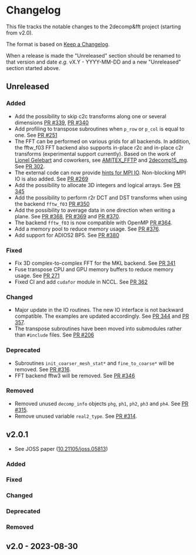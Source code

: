 # Changelog

This file tracks the notable changes to the 2decomp&fft project (starting from v2.0).

The format is based on [Keep a Changelog](https://keepachangelog.com/en/1.0.0/).

When a release is made the "Unreleased" section should be renamed to that version and date
_e.g._ vX.Y - YYYY-MM-DD and a new "Unreleased" section started above.

## Unreleased

### Added

- Add the possibility to skip c2c transforms along one or several dimensions [PR #339](https://github.com/2decomp-fft/2decomp-fft/pull/339), [PR #340](https://github.com/2decomp-fft/2decomp-fft/pull/340)
- Add profiling to transpose subroutines when `p_row` or `p_col` is equal to one. See [PR #251](https://github.com/2decomp-fft/2decomp-fft/pull/251)
- The FFT can be performed on various grids for all backends. In addition, the fftw_f03 FFT backend also supports in-place r2c and in-place c2r transforms (experimental support currently). Based on the work of [Lionel Gelebart](https://github.com/LionelGelebart) and coworkers, see [AMITEX_FFTP](https://amitexfftp.github.io/AMITEX/index.html) and [2decomp15_mg](https://github.com/LionelGelebart/2decomp15_mg). See [PR 302](https://github.com/2decomp-fft/2decomp-fft/pull/302).
- The external code can now provide [hints for MPI IO](https://www.mpi-forum.org/docs/mpi-3.1/mpi31-report/node315.htm#Node316). Non-blocking MPI IO is also added. See [PR #269](https://github.com/2decomp-fft/2decomp-fft/pull/269)
- Add the possibility to allocate 3D integers and logical arrays. See [PR 345](https://github.com/2decomp-fft/2decomp-fft/pull/345)
- Add the possibility to perform r2r DCT and DST transforms when using the backend `fftw_f03` [PR #350](https://github.com/2decomp-fft/2decomp-fft/pull/350)
- Add the possibility to average data in one direction when writing a plane. See [PR #368](https://github.com/2decomp-fft/2decomp-fft/pull/368), [PR #369](https://github.com/2decomp-fft/2decomp-fft/pull/369) and [PR #370](https://github.com/2decomp-fft/2decomp-fft/pull/370).
- The backend `fftw_f03` is now compatible with OpenMP [PR #364](https://github.com/2decomp-fft/2decomp-fft/pull/364).
- Add a memory pool to reduce memory usage. See [PR #376](https://github.com/2decomp-fft/2decomp-fft/pull/376).
- Add support for ADIOS2 BP5. See [PR #380](https://github.com/2decomp-fft/2decomp-fft/pull/380)

### Fixed

- Fix 3D complex-to-complex FFT for the MKL backend. See [PR 341](https://github.com/2decomp-fft/2decomp-fft/pull/341)
- Fuse transpose CPU and GPU memory buffers to reduce memory usage. See [PR 271](https://github.com/2decomp-fft/2decomp-fft/pull/271)
- Fixed CI and add `cudafor` module in NCCL. See [PR 362](https://github.com/2decomp-fft/2decomp-fft/pull/362)

### Changed

- Major update in the IO routines. The new IO interface is not backward compatible. The examples are updated accordingly. See [PR 344](https://github.com/2decomp-fft/2decomp-fft/pull/344) and [PR 357](https://github.com/2decomp-fft/2decomp-fft/pull/357).
- The transpose subroutines have been moved into submodules rather than `#include` files. See [PR #206](https://github.com/2decomp-fft/2decomp-fft/pull/206)

### Deprecated

- Subroutines `init_coarser_mesh_stat*` and `fine_to_coarse*` will be removed. See [PR #316](https://github.com/2decomp-fft/2decomp-fft/pull/316).
- FFT backend fftw3 will be removed. See [PR #346](https://github.com/2decomp-fft/2decomp-fft/pull/346)

### Removed

- Removed unused `decomp_info` objects `phg`, `ph1`, `ph2`, `ph3` and `ph4`. See [PR #315](https://github.com/2decomp-fft/2decomp-fft/pull/315).
- Remove unused variable `real2_type`. See [PR #314](https://github.com/2decomp-fft/2decomp-fft/pull/314).

## v2.0.1

- See JOSS paper ([10.21105/joss.05813](https://doi.org/10.21105/joss.05813))

### Added
### Fixed
### Changed
### Deprecated
### Removed

## v2.0 - 2023-08-30
